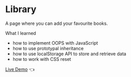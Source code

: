 # Library
A page where you can add your favourite books.

What I learned
- how to implement OOPS with JavaScript
- how to use prototypal inheritance
- how to use localStorage API to store and retrieve data
- how to work with CSS reset

[Live Demo](https://chaandharaghav.github.io/library/) :point_left:
